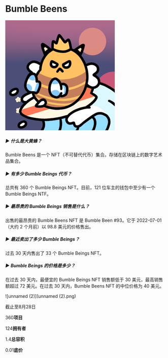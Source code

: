 # Bumble Beens

![unnamed](unnamed.png)

##### ▶ 什么是大黄蜂？

Bumble Beens 是一个 NFT（不可替代代币）集合。存储在区块链上的数字艺术品集合。

##### ▶ 有多少 Bumble Beings 代币？

总共有 360 个 Bumble Beings NFT。目前，121 位车主的钱包中至少有一个 Bumble Beings NTF。

##### ▶ 最昂贵的 Bumble Beings 销售是什么？

出售的最昂贵的 Bumble Beens NFT 是 Bumble Been #93。它于 2022-07-01（大约 2 个月前）以 98.8 美元的价格售出。

##### ▶ 最近卖出了多少 Bumble Beings？

过去 30 天内售出了 33 个 Bumble Beings NFT。

##### ▶ Bumble Beings 的价格是多少？

在过去 30 天内，最便宜的 Bumble Beings NFT 销售额低于 30 美元，最高销售额超过 72 美元。在过去 30 天内，Bumble Beens NFT 的中位价格为 40 美元。

![unnamed (2)](unnamed (2).png)

截止至8月28日

360**项目**

124**拥有者**

1.4**总容积**

0.01**底价**
